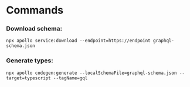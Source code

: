 # Commands

### Download schema:

```
npx apollo service:download --endpoint=https://endpoint graphql-schema.json
```

### Generate types:

```
npx apollo codegen:generate --localSchemaFile=graphql-schema.json --target=typescript --tagName=gql
```
